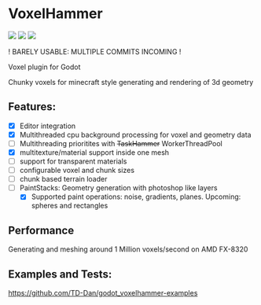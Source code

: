 # VoxelHammer

<img src="https://badgen.net/badge/Godot/v%204.2.1/blue?icon=https://godotengine.org/themes/godotengine/assets/press/icon_monochrome_dark.svg"> <img src="https://badgen.net/badge/license/MIT/blue"> <img src="https://badgen.net/badge/version/v%200.1.1/cyan">

! BARELY USABLE: MULTIPLE COMMITS INCOMING !

Voxel plugin for Godot

Chunky voxels for minecraft style generating and rendering of 3d geometry

## Features:
- [x] Editor integration
- [x] Multithreaded cpu background processing for voxel and geometry data
- [ ] Multithreading prioritites with ~~TaskHammer~~ WorkerThreadPool
- [x] multitexture/material support inside one mesh
- [ ] support for transparent materials
- [ ] configurable voxel and chunk sizes
- [ ] chunk based terrain loader
- [ ] PaintStacks: Geometry generation with photoshop like layers
  - [x] Supported paint operations: noise, gradients, planes. Upcoming: spheres and rectangles

## Performance

Generating and meshing around 1 Million voxels/second on AMD FX-8320


## Examples and Tests:

https://github.com/TD-Dan/godot_voxelhammer-examples
